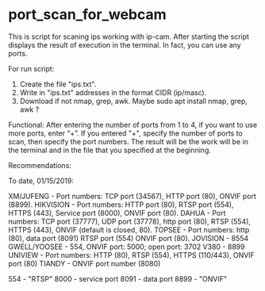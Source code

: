 # port_scan_for_webcam
This is script for scaning ips working with ip-cam.
After starting the script displays the result of execution in the terminal. 
In fact, you can use any ports.


For run script:
1) Create the file "ips.txt".
2) Write in "ips.txt" addresses in the format CIDR (ip/masc).
3) Download if not nmap, grep, awk. Maybe sudo apt install nmap, grep, awk ?

Functional:
After entering the number of ports from 1 to 4, if you want to use more ports, enter “+”. If you entered "+", specify the number of ports to scan, then specify the port numbers. The result will be the work will be in the terminal and in the file that you specified at the beginning.

Recommendations:

To date, 01/15/2019:

XM/JUFENG - Port numbers: TCP port (34567), HTTP port (80), ONVIF port (8899).
HIKVISION - Port numbers: HTTP port (80), RTSP port (554), HTTPS (443), Service port (8000), ONVIF port (80).
DAHUA - Port numbers: TCP port (37777), UDP port (37778), http port (80), RTSP (554), HTTPS (443), ONVIF (default is closed, 80).
TOPSEE - Port numbers: http (80), data port (8091) RTSP port (554) ONVIF port (80).
JOVISION - 8554
GWELL/YOOSEE - 554, ONVIF port: 5000; open port: 3702
V380 - 8899
UNIVIEW - Port numbers: HTTP (80), RTSP (554), HTTPS (110/443), ONVIF port (80)
TIANDY - ONVIF port number (8080)

554 - "RTSP"
8000 - service port
8091 - data port
8899 - "ONVIF"
